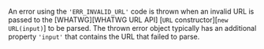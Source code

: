 
An error using the `'ERR_INVALID_URL'` code is thrown when an invalid URL is
passed to the [WHATWG][WHATWG URL API] [`URL` constructor][`new URL(input)`] to
be parsed. The thrown error object typically has an additional property
`'input'` that contains the URL that failed to parse.

<a id="ERR_INVALID_URL_SCHEME"></a>
